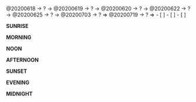 <link rel="stylesheet"  type="text/css" href="./css/hiddenprivate.css"/>
<TODO>@20200618 → ? → @20200619 → ? → @20200620 → ? → @20200622 → ? → @20200625 → ? → @20200703 → ? ⇒ @20200719 → ? ⇒ </TODO>
- [ ]    
- [ ]    
- [ ]    

<timeblock>__SUNRISE__</timeblock>

<timeblock>__MORNING__</timeblock>

<timeblock>__NOON__</timeblock>

<timeblock>__AFTERNOON__</timeblock>

<timeblock>__SUNSET__</timeblock>

<timeblock>__EVENING__</timeblock>

<timeblock>__MIDNIGHT__</timeblock>


